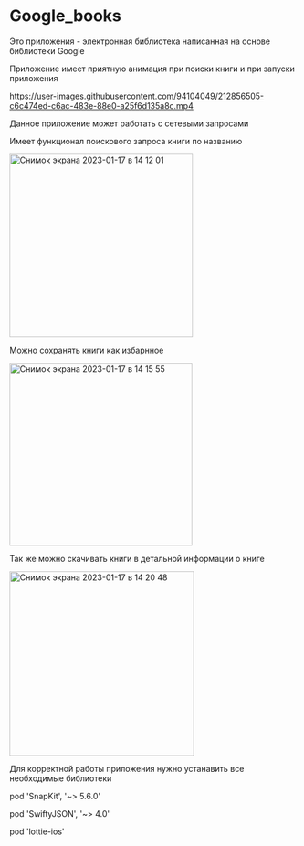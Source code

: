 # Google_books
Это приложения - электронная библиотека написанная на основе библиотеки Google

Приложение имеет приятную анимация при поиски книги и при запуски приложения

https://user-images.githubusercontent.com/94104049/212856505-c6c474ed-c6ac-483e-88e0-a25f6d135a8c.mp4

Данное приложение может работать с сетевыми запросами

Имеет функционал поискового запроса книги по названию

<img width="321" alt="Снимок экрана 2023-01-17 в 14 12 01" src="https://user-images.githubusercontent.com/94104049/212857606-7576ee6b-0375-4d62-97d9-b58ee4290e2c.png">

Можно сохранять книги как избарнное

<img width="320" alt="Снимок экрана 2023-01-17 в 14 15 55" src="https://user-images.githubusercontent.com/94104049/212858620-16e47d6f-3f4f-4583-9645-3f8911c0fbde.png">

Так же можно скачивать книги в детальной информации о книге

<img width="323" alt="Снимок экрана 2023-01-17 в 14 20 48" src="https://user-images.githubusercontent.com/94104049/212858882-fc2e7dfb-8af7-428b-860a-428a75da1553.png">

Для корректной работы приложения нужно устанавить все необходимые библиотеки

pod 'SnapKit', '~> 5.6.0'

pod 'SwiftyJSON', '~> 4.0'

pod 'lottie-ios'


